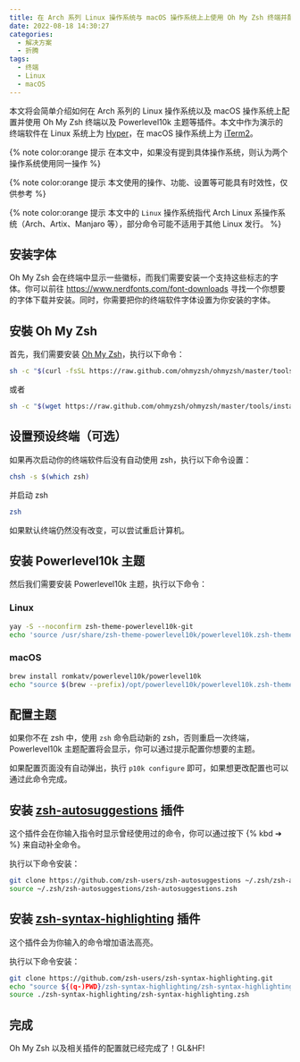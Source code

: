 ```yaml
---
title: 在 Arch 系列 Linux 操作系统与 macOS 操作系统上上使用 Oh My Zsh 终端并配置 Powerlevel10k 主题等插件
date: 2022-08-18 14:30:27
categories:
  - 解决方案
  - 折腾
tags:
  - 终端
  - Linux
  - macOS
---
```


本文将会简单介绍如何在 Arch 系列的 Linux 操作系统以及 macOS 操作系统上配置并使用 Oh My Zsh 终端以及 Powerlevel10k 主题等插件。本文中作为演示的终端软件在 Linux 系统上为 [Hyper](https://github.com/vercel/hyper)，在 macOS 操作系统上为 [iTerm2](https://iterm2.com/)。

<!-- more -->

{% note color:orange 提示 在本文中，如果没有提到具体操作系统，则认为两个操作系统使用同一操作 %}

{% note color:orange 提示 本文使用的操作、功能、设置等可能具有时效性，仅供参考 %}

{% note color:orange 提示 本文中的 `Linux` 操作系统指代 Arch Linux 系操作系统（Arch、Artix、Manjaro 等），部分命令可能不适用于其他 Linux 发行。 %}

## 安装字体

Oh My Zsh 会在终端中显示一些徽标，而我们需要安装一个支持这些标志的字体。你可以前往 <https://www.nerdfonts.com/font-downloads> 寻找一个你想要的字体下载并安装。同时，你需要把你的终端软件字体设置为你安装的字体。

## 安裝 Oh My Zsh

首先，我们需要安装 [Oh My Zsh](https://ohmyz.sh/)，执行以下命令：

``` bash
sh -c "$(curl -fsSL https://raw.github.com/ohmyzsh/ohmyzsh/master/tools/install.sh)"
```

或者

``` bash
sh -c "$(wget https://raw.github.com/ohmyzsh/ohmyzsh/master/tools/install.sh -O -)"
```

## 设置预设终端（可选）

如果再次启动你的终端软件后没有自动使用 zsh，执行以下命令设置：

``` bash
chsh -s $(which zsh)
```

并启动 zsh

``` bash
zsh
```

如果默认终端仍然没有改变，可以尝试重启计算机。

## 安装 Powerlevel10k 主题

然后我们需要安装 Powerlevel10k 主题，执行以下命令：

### Linux

``` bash
yay -S --noconfirm zsh-theme-powerlevel10k-git
echo 'source /usr/share/zsh-theme-powerlevel10k/powerlevel10k.zsh-theme' >> ~/.zshrc
```

### macOS

``` bash
brew install romkatv/powerlevel10k/powerlevel10k
echo "source $(brew --prefix)/opt/powerlevel10k/powerlevel10k.zsh-theme" >> ~/.zshrc
```

## 配置主题

如果你不在 zsh 中，使用 `zsh` 命令启动新的 zsh，否则重启一次终端，Powerlevel10k 主题配置将会显示，你可以通过提示配置你想要的主题。

如果配置页面没有自动弹出，执行 `p10k configure` 即可，如果想更改配置也可以通过此命令完成。

## 安装 [zsh-autosuggestions](https://github.com/zsh-users/zsh-autosuggestions) 插件

这个插件会在你输入指令时显示曾经使用过的命令，你可以通过按下 {% kbd ➔ %} 来自动补全命令。

执行以下命令安装：

``` bash
git clone https://github.com/zsh-users/zsh-autosuggestions ~/.zsh/zsh-autosuggestions
source ~/.zsh/zsh-autosuggestions/zsh-autosuggestions.zsh
```

## 安装 [zsh-syntax-highlighting](https://github.com/zsh-users/zsh-syntax-highlighting) 插件

这个插件会为你输入的命令增加语法高亮。

执行以下命令安装：

``` bash
git clone https://github.com/zsh-users/zsh-syntax-highlighting.git
echo "source ${(q-)PWD}/zsh-syntax-highlighting/zsh-syntax-highlighting.zsh" >> ${ZDOTDIR:-$HOME}/.zshrc
source ./zsh-syntax-highlighting/zsh-syntax-highlighting.zsh
```

## 完成

Oh My Zsh 以及相关插件的配置就已经完成了！GL&HF!

